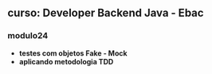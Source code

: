 ## curso: Developer Backend Java - Ebac
### modulo24

- <strong>testes com objetos Fake - Mock</strong> 
- <strong>aplicando metodologia TDD</strong> 


